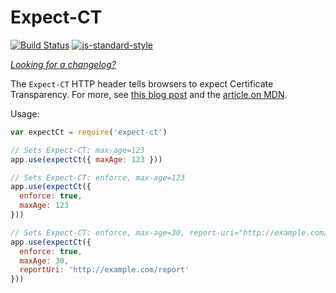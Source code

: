 Expect-CT
=========
[![Build Status](https://travis-ci.org/helmetjs/expect-ct.svg?branch=master)](https://travis-ci.org/helmetjs/expect-ct)
[![js-standard-style](https://img.shields.io/badge/code%20style-standard-brightgreen.svg)](http://standardjs.com/)

[_Looking for a changelog?_](https://github.com/helmetjs/helmet/blob/master/HISTORY.md)

The `Expect-CT` HTTP header tells browsers to expect Certificate Transparency. For more, see [this blog post](https://scotthelme.co.uk/a-new-security-header-expect-ct/) and the [article on MDN](https://developer.mozilla.org/en-US/docs/Web/HTTP/Headers/Expect-CT).

Usage:

```javascript
var expectCt = require('expect-ct')

// Sets Expect-CT: max-age=123
app.use(expectCt({ maxAge: 123 }))

// Sets Expect-CT: enforce, max-age=123
app.use(expectCt({
  enforce: true,
  maxAge: 123
}))

// Sets Expect-CT: enforce, max-age=30, report-uri="http://example.com/report"
app.use(expectCt({
  enforce: true,
  maxAge: 30,
  reportUri: 'http://example.com/report'
}))
```
